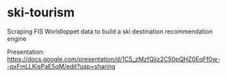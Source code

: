 # ski-tourism
Scraping FIS Worldloppet data to build a ski destination recommendation engine

Presentation: https://docs.google.com/presentation/d/1C5_zMzfQjjz2C50pQHZ0EqFf0w--pxFmLLKisPaE5qM/edit?usp=sharing
